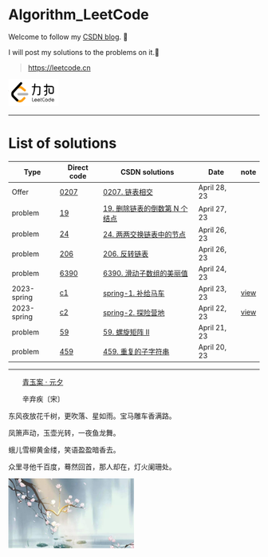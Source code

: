 # Algorithm_LeetCode

Welcome to follow my [CSDN blog](https://blog.csdn.net/weixin_42204569?type=blog). 🌴

I will post my solutions to the problems on it.🌱

>https://leetcode.cn
<img src="Figure/leetcode.png" width="20%">

---
# List of solutions

Type|Direct code|CSDN solutions|Date|note
---|---|---|---|---
Offer|[0207](https://github.com/link-hy/Algorithm_LeetCode/blob/master/Offer/0207.java) | [0207. 链表相交](https://blog.csdn.net/weixin_42204569/article/details/130436425) | April 28, 23
problem|[19](https://github.com/link-hy/Algorithm_LeetCode/blob/master/Code/c19.java) | [19. 删除链表的倒数第 N 个结点](https://blog.csdn.net/weixin_42204569/article/details/130411756) | April 27, 23
problem|[24](https://github.com/link-hy/Algorithm_LeetCode/blob/master/Code/c24.java) | [24. 两两交换链表中的节点](https://blog.csdn.net/weixin_42204569/article/details/130381985) | April 26, 23
problem|[206](https://github.com/link-hy/Algorithm_LeetCode/blob/master/Code/c206.java) | [206. 反转链表](https://blog.csdn.net/weixin_42204569/article/details/130376121) | April 26, 23
problem|[6390](https://github.com/link-hy/Algorithm_LeetCode/blob/master/Code/c6390.java) | [6390. 滑动子数组的美丽值](https://blog.csdn.net/weixin_42204569/article/details/130350769) | April 24, 23
2023-spring|[c1](https://github.com/link-hy/Algorithm_LeetCode/blob/master/2023-spring/c1.java)|[spring-1. 补给马车](https://blog.csdn.net/weixin_42204569/article/details/130310939)|April 23, 23|[view](https://leetcode.cn/problems/hqCnmP/)
2023-spring|[c2](https://github.com/link-hy/Algorithm_LeetCode/blob/master/2023-spring/c2.java)|[spring-2. 探险营地](https://blog.csdn.net/weixin_42204569/article/details/130310359)|April 22, 23|[view](https://leetcode.cn/problems/0Zeoeg/)
problem|[59](https://github.com/link-hy/Algorithm_LeetCode/blob/master/Code/c59.java)|[59. 螺旋矩阵 II](https://blog.csdn.net/weixin_42204569/article/details/130286803)|April 21, 23
problem|[459](https://github.com/link-hy/Algorithm_LeetCode/blob/master/Code/c459.java)|[459. 重复的子字符串](https://blog.csdn.net/weixin_42204569/article/details/130254943)|April 20, 23







---

&emsp;&emsp;[青玉案 · 元夕](https://blog.csdn.net/weixin_42204569)

&emsp;&emsp;辛弃疾〔宋〕

东风夜放花千树，更吹落、星如雨。宝马雕车香满路。

凤箫声动，玉壶光转，一夜鱼龙舞。

蛾儿雪柳黄金缕，笑语盈盈暗香去。

众里寻他千百度，蓦然回首，那人却在，灯火阑珊处。

<img src="Figure/beautiful.jpg" width="50%">
